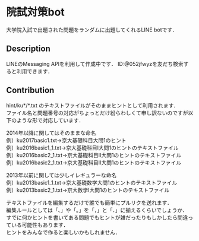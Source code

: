院試対策bot
====

大学院入試で出題された問題をランダムに出題してくれるLINE botです．

## Description

LINEのMessaging APIを利用して作成中です．
ID:@052jfwyzを友だち検索すると利用できます．

## Contribution

hint/ku*/*.txt のテキストファイルがそのままヒントとして利用されます．  
ファイル名と問題番号の対応がちょっとだけ紛らわしくて申し訳ないのですが以下のような形で対応しています．

2014年以降に関してはそのままな命名  
例）ku2017basic1.txt→京大基礎科目大問1のヒント  
例）ku2016basic1_1.txt→京大基礎科目I大問1のヒントのテキストファイル  
例）ku2016basic2_1.txt→京大基礎科目Ⅱ大問1のヒントのテキストファイル  
例）ku2016basic2_1.txt→京大基礎科目Ⅱ大問1のヒントのテキストファイル  


2013年以前に関しては少しイレギュラーな命名  
例）ku2013basic1_1.txt→京大基礎数学大問1のヒントのテキストファイル  
例）ku2013basic2_1.txt→京大数学Ⅰ大問1のヒントのテキストファイル  

テキストファイルを編集するだけで誰でも簡単にプルリクを送れます．  
編集ルールとしては「、」や「。」を「，」と「．」に揃えるくらいでしょうか．  
すでに何かヒントを書いてある問題でもヒントが雑だったりもしかしたら間違っている可能性もあります．  
ヒントをみんなで作ると楽しいかもしれません．
